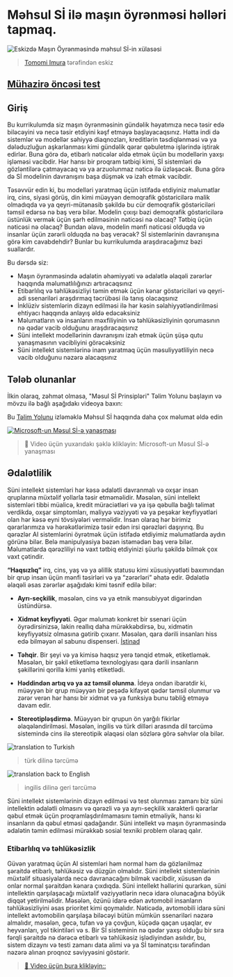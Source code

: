 # Məhsul Sİ ilə maşın öyrənməsi həlləri tapmaq.
 
![Eskizdə Maşın Öyrənməsində məhsul Sİ-in xülasəsi](../../sketchnotes/ml-fairness.png)
> [Tomomi Imura](https://www.twitter.com/girlie_mac) tərəfindən eskiz

## [Mühazirə öncəsi test](https://gray-sand-07a10f403.1.azurestaticapps.net/quiz/5/)
 
## Giriş

Bu kurrikulumda siz maşın öyrənməsinin gündəlik həyatımıza necə təsir edə biləcəyini və necə təsir etdiyini kəşf etməyə başlayacaqsınız. Hətta indi də sistemlər və modellər səhiyyə diaqnozları, kreditlərin təsdiqlənməsi və ya dələduzluğun aşkarlanması kimi gündəlik qərar qəbuletmə işlərində iştirak edirlər. Buna görə də, etibarlı nəticələr əldə etmək üçün bu modellərin yaxşı işləməsi vacibdir. Hər hansı bir proqram tətbiqi kimi, Sİ sistemləri də gözləntilərə çatmayacaq və ya arzuolunmaz nəticə ilə üzləşəcək. Buna görə də Sİ modelinin davranışını başa düşmək və izah etmək vacibdir.

Təsəvvür edin ki, bu modelləri yaratmaq üçün istifadə etdiyiniz məlumatlar irq, cins, siyasi görüş, din kimi müəyyən demoqrafik göstəricilərə malik olmadıqda və ya qeyri-mütənasib şəkildə bu cür demoqrafik göstəriciləri təmsil edərsə nə baş verə bilər. Modelin çıxışı bəzi demoqrafik göstəricilərə üstünlük vermək üçün şərh edilməsinin nəticəsi nə olacaq? Tətbiq üçün nəticəsi nə olacaq? Bundan əlavə, modelin mənfi nəticəsi olduqda və insanlar üçün zərərli olduqda nə baş verəcək? Sİ sistemlərinin davranışına görə kim cavabdehdir? Bunlar bu kurrikulumda araşdıracağımız bəzi suallardır.

Bu dərsdə siz: 

- Maşın öyrənməsində ədalətin əhəmiyyəti və ədalətlə əlaqəli zərərlər haqqında məlumatlılığınızı artıracaqsınız
- Etibarlılıq və təhlükəsizliyi təmin etmək üçün kənar göstəriciləri və qeyri-adi ssenariləri araşdırmaq təcrübəsi ilə tanış olacaqsınız
- İnklüziv sistemlərin dizayn edilməsi ilə hər kəsin səlahiyyətləndirilməsi ehtiyacı haqqında anlayış əldə edəcəksiniz
- Məlumatların və insanların məxfiliyinin və təhlükəsizliyinin qorumasının nə qədər vacib olduğunu araşdıracaqsınız
- Süni intellekt modellərinin davranışını izah etmək üçün şüşə qutu yanaşmasının vacibliyini görəcəksiniz
- Süni intellekt sistemlərinə inam yaratmaq üçün məsuliyyətliliyin necə vacib olduğunu nəzərə alacaqsınız

## Tələb olunanlar

İlkin olaraq, zəhmət olmasa, "Məsul Sİ Prinsipləri" Təlim Yolunu başlayın və mövzu ilə bağlı aşağıdakı videoya baxın:

Bu [Təlim Yolunu](https://docs.microsoft.com/learn/modules/responsible-ai-principles/?WT.mc_id=academic-77952-leestott) izləməklə Məhsul Sİ haqqında daha çox məlumat əldə edin 

[![Microsoft-un Məsul Sİ-ə yanaşması](https://img.youtube.com/vi/dnC8-uUZXSc/0.jpg)](https://youtu.be/dnC8-uUZXSc "Microsoft-un Məsul Sİ-ə yanaşması")

> 🎥 Video üçün yuxarıdakı şəklə klikləyin: Microsoft-un Məsul Sİ-ə yanaşması

## Ədalətlilik

Süni intellekt sistemləri hər kəsə ədalətli davranmalı və oxşar insan qruplarına müxtəlif yollarla təsir etməməlidir. Məsələn, süni intellekt sistemləri tibbi müalicə, kredit müraciətləri və ya işə qəbulla bağlı təlimat verdikdə, oxşar simptomları, maliyyə vəziyyəti və ya peşəkar keyfiyyətləri olan hər kəsə eyni tövsiyələri verməlidir. İnsan olaraq hər birimiz qərarlarımıza və hərəkətlərimizə təsir edən irsi qərəzləri daşıyırıq. Bu qərəzlər AI sistemlərini öyrətmək üçün istifadə etdiyimiz məlumatlarda aydın görünə bilər. Belə manipulyasiya bəzən istəmədən baş verə bilər. Məlumatlarda qərəzliliyi nə vaxt tətbiq etdiyinizi şüurlu şəkildə bilmək çox vaxt çətindir.

**“Haqsızlıq”** irq, cins, yaş və ya əlillik statusu kimi xüsusiyyətləti baxımından bir qrup insan üçün mənfi təsirləri və ya “zərərləri” əhatə edir. Ədalətlə əlaqəli əsas zərərlər aşağıdakı kimi təsnif edilə bilər:

- **Ayrı-seçkilik**, məsələn, cins və ya etnik mənsubiyyət digərindən üstündürsə.

- **Xidmət keyfiyyəti**. Əgər məlumatı konkret bir ssenari üçün öyrədirsinizsə, lakin reallıq daha mürəkkəbdirsə, bu, xidmətin keyfiyyətsiz olmasına gətirib çıxarır. Məsələn, qara dərili insanları hiss edə bilməyən əl sabunu dispenseri. [İstinad](https://gizmodo.com/why-cant-this-soap-dispenser-identify-dark-skin-1797931773)

- **Təhqir**. Bir şeyi və ya kimisə haqsız yerə tənqid etmək, etiketləmək. Məsələn, bir şəkil etiketləmə texnologiyası qara dərili insanların şəkillərini qorilla kimi yanlış etiketlədi.

- **Həddindən artıq və ya az təmsil olunma**. İdeya ondan ibarətdir ki, müəyyən bir qrup müəyyən bir peşədə kifayət qədər təmsil olunmur və zərər verən hər hansı bir xidmət və ya funksiya bunu təbliğ etməyə davam edir.

- **Stereotipləşdirmə**. Müəyyən bir qrupun ön yarğılı fikirlər əlaqələndirilməsi. Məsələn, ingilis və türk dilləri arasında dil tərcümə sistemində cins ilə stereotipik əlaqəsi olan sözlərə görə səhvlər ola bilər.

![translation to Turkish](images/gender-bias-translate-en-tr.png)
> türk dilinə tərcümə

![translation back to English](images/gender-bias-translate-tr-en.png)
> ingilis dilinə geri tərcümə

Süni intellekt sistemlərinin dizayn edilməsi və test olunması zamanı biz süni intellektin ədalətli olmasını və qərəzli və ya ayrı-seçkilik xarakterli qərarlar qəbul etmək üçün proqramlaşdırılmamasını təmin etməliyik, hansı ki insanların da qəbul etməsi qadağandır. Süni intellekt və maşın öyrənməsində ədalətin təmin edilməsi mürəkkəb sosial texniki problem olaraq qalır.

### Etibarlılıq və təhlükəsizlik

Güvən yaratmaq üçün AI sistemləri həm normal həm də gözlənilməz şəraitdə etibarlı, təhlükəsiz və düzgün olmalıdır. Süni intellekt sistemlərinin müxtəlif situasiyalarda necə davranacağını bilmək vacibdir, xüsusən də onlar normal şəraitdən kənara çıxdıqda. Süni intellekt həllərini qurarkən, süni intellektin qarşılaşacağı müxtəlif vəziyyətlərin necə idarə olunacağına böyük diqqət yetirilməlidir. Məsələn, özünü idarə edən avtomobil insanların təhlükəsizliyini əsas prioritet kimi qoymalıdır. Nəticədə, avtomobili idarə süni intellekt avtomobilin qarşılaşa biləcəyi bütün mümkün ssenariləri nəzərə almalıdır, məsələn, gecə, tufan və ya çovğun, küçədə qaçan uşaqlar, ev heyvanları, yol tikintiləri və s. Bir Sİ sisteminin nə qədər yaxşı olduğu bir sıra fərqli şəraitdə nə dərəcə etibarlı və təhlükəsiz işlədiyindən asılıdır, bu, sistem dizaynı və testi zamanı data alimi və ya Sİ təminatçısı tərəfindən nəzərə alınan proqnoz səviyyəsini göstərir. 

> [🎥 Video üçün bura klikləyin:: ](https://www.microsoft.com/videoplayer/embed/RE4vvIl)

